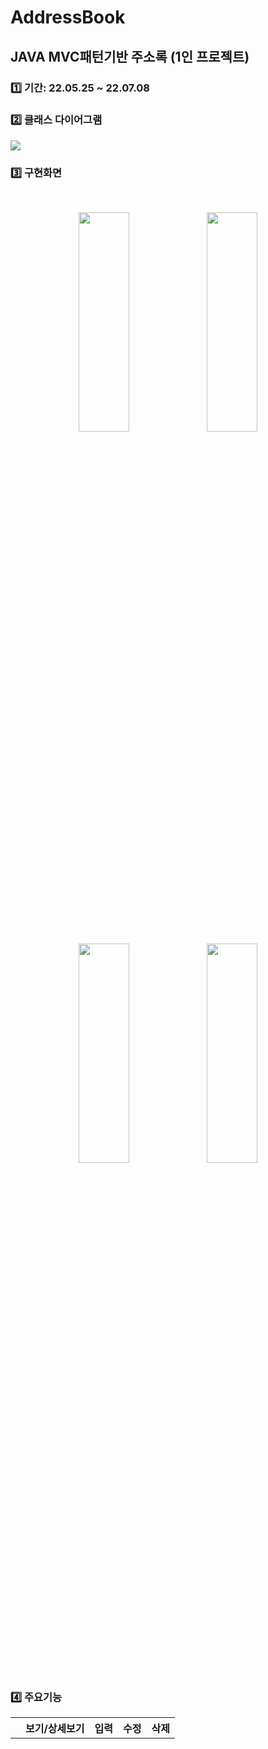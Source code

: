 # AddressBook
## JAVA MVC패턴기반 주소록 (1인 프로젝트)
### 1️⃣ 기간: 22.05.25 ~ 22.07.08
### 2️⃣ 클래스 다이어그램
<img src="https://res.cloudinary.com/dgtqsljjl/image/upload/v1669293942/newfile.cld_ccdskt.png">

### 3️⃣ 구현화면
<br />
<p align="center">
<img src="https://res.cloudinary.com/dgtqsljjl/image/upload/v1669293940/%ED%99%94%EB%A9%B4_%EC%BA%A1%EC%B2%98_2022-11-24_205931_asxmnb.png" width="40%" height="30%">
<img src="https://res.cloudinary.com/dgtqsljjl/image/upload/v1669294568/%ED%99%94%EB%A9%B4_%EC%BA%A1%EC%B2%98_2022-11-24_215435_sdihaa.png" width="40%" height="30%">
<img src="https://res.cloudinary.com/dgtqsljjl/image/upload/v1669294568/%ED%99%94%EB%A9%B4_%EC%BA%A1%EC%B2%98_2022-11-24_215529_jcwakx.png" width="40%" height="30%">
<img src="https://res.cloudinary.com/dgtqsljjl/image/upload/v1669294568/%ED%99%94%EB%A9%B4_%EC%BA%A1%EC%B2%98_2022-11-24_215540_pyej4k.png" width="40%" height="30%">
</p>

### 4️⃣ 주요기능

<table>
  <td>
  <th>보기/상세보기</th>
  <th>입력</th>
  <th>수정</th>
  <th>삭제</th>
  </td>
</table>
